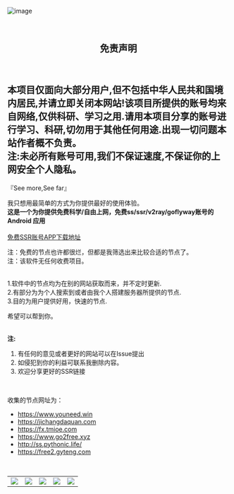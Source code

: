 ![image](https://github.com/YuAmbrose/Free-SSR-Shadowsocks/blob/master/ScreenShot/ssrfree.jpg?raw=true)



<br>

## <center>免责声明</center>

<br>


本项目仅面向大部分用户,但不包括中华人民共和国境内居民,并请立即关闭本网站!该项目所提供的账号均来自网络,仅供科研、学习之用.请用本项目分享的账号进行学习、科研,切勿用于其他任何用途.出现一切问题本站作者概不负责。
<br>注:未必所有账号可用,我们不保证速度,不保证你的上网安全个人隐私。
---



『See more,See far』

我只想用最简单的方式为你提供最好的使用体验。
 <br>**这是一个为你提供免费科学/自由上网，免费ss/ssr/v2ray/goflyway账号的Android 应用**
 <br><br>[免费SSR账号APP下载地址](https://github.com/YuAmbrose/Free-SSR-Shadowsocks/raw/master/SSRFreeShadowSocks.apk)


注：免费的节点也许都很烂，但都是我筛选出来比较合适的节点了。
<br>注：该软件无任何收费项目。

<br>1.软件中的节点均为在别的网站获取而来，并不定时更新.
<br>2.有部分为为个人搜索到或者由我个人搭建服务器所提供的节点.
<br>3.目的为用户提供好用，快速的节点.

希望可以帮到你。

<br>**注:**

1. 有任何的意见或者更好的网站可以在Issue提出
2. 如侵犯到你的利益可联系我删除内容。
3. 欢迎分享更好的SSR链接

<br>

收集的节点网址为：

- https://www.youneed.win
- https://jichangdaquan.com
- https://fx.tmioe.com
- https://www.go2free.xyz
- http://ss.pythonic.life/
- https://free2.gyteng.com


<br>

<html>
<table><tr>
<td><img src="https://github.com/YuAmbrose/Free-SSR-Shadowsocks/blob/master/ScreenShot/sssfree.png?raw=true"></td>
<td><img src="https://github.com/YuAmbrose/Free-SSR-Shadowsocks/blob/master/ScreenShot/WechatIMG14.jpeg?raw=true"></td>
<td><img src="https://github.com/YuAmbrose/Free-SSR-Shadowsocks/blob/master/ScreenShot/WechatIMG13.jpeg?raw=true"></td>
<td><img src="https://github.com/YuAmbrose/Free-SSR-Shadowsocks/blob/master/ScreenShot/WechatIMG12.jpeg?raw=true"></td>
<td><img src="https://github.com/YuAmbrose/Free-SSR-Shadowsocks/blob/master/ScreenShot/WechatIMG11.jpeg?raw=true"></td>
</tr></table>
</html>







